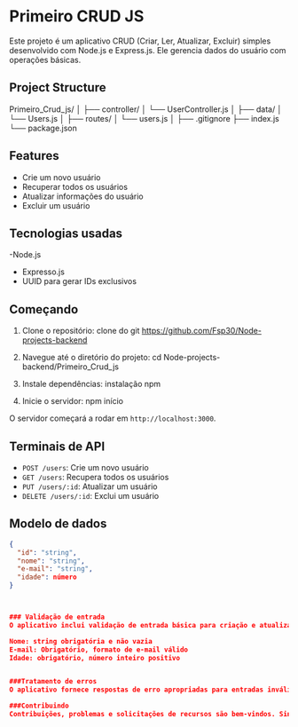 # Primeiro CRUD JS

Este projeto é um aplicativo CRUD (Criar, Ler, Atualizar, Excluir) simples desenvolvido com Node.js e Express.js. Ele gerencia dados do usuário com operações básicas.

## Project Structure
Primeiro_Crud_js/
│
├── controller/
│   └── UserController.js
│
├── data/
│   └── Users.js
│
├── routes/
│   └── users.js
│
├── .gitignore
├── index.js
└── package.json


## Features

- Crie um novo usuário
- Recuperar todos os usuários
- Atualizar informações do usuário
- Excluir um usuário

## Tecnologias usadas

-Node.js
- Expresso.js
- UUID para gerar IDs exclusivos

## Começando

1. Clone o repositório:
clone do git https://github.com/Fsp30/Node-projects-backend

2. Navegue até o diretório do projeto:
cd Node-projects-backend/Primeiro_Crud_js

3. Instale dependências:
instalação npm


4. Inicie o servidor:
npm início


O servidor começará a rodar em `http://localhost:3000`.

## Terminais de API

- `POST /users`: Crie um novo usuário
- `GET /users`: Recupera todos os usuários
- `PUT /users/:id`: Atualizar um usuário
- `DELETE /users/:id`: Exclui um usuário

## Modelo de dados


```json
{
  "id": "string",
  "nome": "string",
  "e-mail": "string",
  "idade": número
}



### Validação de entrada
O aplicativo inclui validação de entrada básica para criação e atualização de usuários:

Nome: string obrigatória e não vazia
E-mail: Obrigatório, formato de e-mail válido
Idade: obrigatório, número inteiro positivo


###Tratamento de erros
O aplicativo fornece respostas de erro apropriadas para entradas inválidas e recursos não encontrados.

###Contribuindo
Contribuições, problemas e solicitações de recursos são bem-vindos. Sinta-se à vontade para verificar a isseus page se quiser contribuir.
